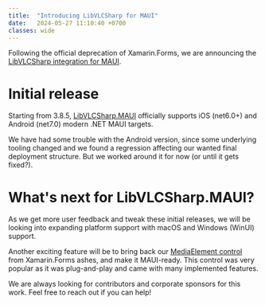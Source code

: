 ```yaml
---
title:  "Introducing LibVLCSharp for MAUI"
date:   2024-05-27 11:10:40 +0700
classes: wide
---
```


Following the official deprecation of Xamarin.Forms, we are announcing the [LibVLCSharp integration for MAUI](https://www.nuget.org/packages/LibVLCSharp.MAUI).

# Initial release

Starting from 3.8.5, [LibVLCSharp.MAUI](https://www.nuget.org/packages/LibVLCSharp.MAUI) officially supports iOS (net6.0+) and Android (net7.0) modern .NET MAUI targets.

We have had some trouble with the Android version, since some underlying tooling changed and we found a regression affecting our wanted final deployment structure. But we worked around it for now (or until it gets fixed?).

# What's next for LibVLCSharp.MAUI?

As we get more user feedback and tweak these initial releases, we will be looking into expanding platform support with macOS and Windows (WinUI) support.

Another exciting feature will be to bring back our [MediaElement control](https://mfkl.github.io/libvlc/crossplatform/xamarin/forms/2019/08/13/MediaPlayerElement-Plug-and-play-LibVLCSharp-UI-video-control.html) from Xamarin.Forms ashes, and make it MAUI-ready. This control was very popular as it was plug-and-play and came with many implemented features.

We are always looking for contributors and corporate sponsors for this work. Feel free to reach out if you can help!